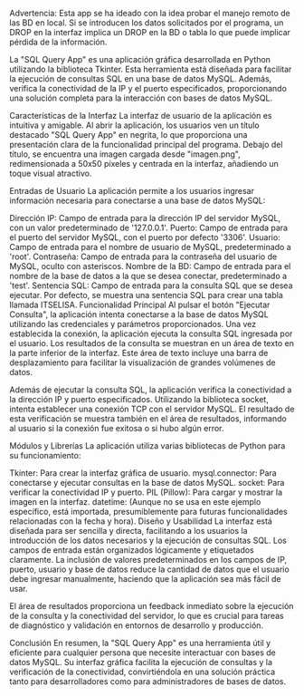 
Advertencia: Esta app se ha ideado con la idea probar el manejo remoto de las BD en local. Si se introducen los datos solicitados por el programa, un DROP en la interfaz implica un DROP en la BD o tabla lo que puede implicar pérdida de la información.

La "SQL Query App" es una aplicación gráfica desarrollada en Python utilizando la biblioteca Tkinter. Esta herramienta está diseñada para facilitar la ejecución de consultas SQL en una base de datos MySQL. Además, verifica la conectividad de la IP y el puerto especificados, proporcionando una solución completa para la interacción con bases de datos MySQL. 

Características de la Interfaz
La interfaz de usuario de la aplicación es intuitiva y amigable. Al abrir la aplicación, los usuarios ven un título destacado "SQL Query App" en negrita, lo que proporciona una presentación clara de la funcionalidad principal del programa. Debajo del título, se encuentra una imagen cargada desde "imagen.png", redimensionada a 50x50 píxeles y centrada en la interfaz, añadiendo un toque visual atractivo.

Entradas de Usuario
La aplicación permite a los usuarios ingresar información necesaria para conectarse a una base de datos MySQL:

Dirección IP: Campo de entrada para la dirección IP del servidor MySQL, con un valor predeterminado de '127.0.0.1'.
Puerto: Campo de entrada para el puerto del servidor MySQL, con el puerto por defecto '3306'.
Usuario: Campo de entrada para el nombre de usuario de MySQL, predeterminado a 'root'.
Contraseña: Campo de entrada para la contraseña del usuario de MySQL, oculto con asteriscos.
Nombre de la BD: Campo de entrada para el nombre de la base de datos a la que se desea conectar, predeterminado a 'test'.
Sentencia SQL: Campo de entrada para la consulta SQL que se desea ejecutar. Por defecto, se muestra una sentencia SQL para crear una tabla llamada ITSELISA.
Funcionalidad Principal
Al pulsar el botón "Ejecutar Consulta", la aplicación intenta conectarse a la base de datos MySQL utilizando las credenciales y parámetros proporcionados. Una vez establecida la conexión, la aplicación ejecuta la consulta SQL ingresada por el usuario. Los resultados de la consulta se muestran en un área de texto en la parte inferior de la interfaz. Este área de texto incluye una barra de desplazamiento para facilitar la visualización de grandes volúmenes de datos.

Además de ejecutar la consulta SQL, la aplicación verifica la conectividad a la dirección IP y puerto especificados. Utilizando la biblioteca socket, intenta establecer una conexión TCP con el servidor MySQL. El resultado de esta verificación se muestra también en el área de resultados, informando al usuario si la conexión fue exitosa o si hubo algún error.

Módulos y Librerías
La aplicación utiliza varias bibliotecas de Python para su funcionamiento:

Tkinter: Para crear la interfaz gráfica de usuario.
mysql.connector: Para conectarse y ejecutar consultas en la base de datos MySQL.
socket: Para verificar la conectividad IP y puerto.
PIL (Pillow): Para cargar y mostrar la imagen en la interfaz.
datetime: (Aunque no se usa en este ejemplo específico, está importada, presumiblemente para futuras funcionalidades relacionadas con la fecha y hora).
Diseño y Usabilidad
La interfaz está diseñada para ser sencilla y directa, facilitando a los usuarios la introducción de los datos necesarios y la ejecución de consultas SQL. Los campos de entrada están organizados lógicamente y etiquetados claramente. La inclusión de valores predeterminados en los campos de IP, puerto, usuario y base de datos reduce la cantidad de datos que el usuario debe ingresar manualmente, haciendo que la aplicación sea más fácil de usar.

El área de resultados proporciona un feedback inmediato sobre la ejecución de la consulta y la conectividad del servidor, lo que es crucial para tareas de diagnóstico y validación en entornos de desarrollo y producción.

Conclusión
En resumen, la "SQL Query App" es una herramienta útil y eficiente para cualquier persona que necesite interactuar con bases de datos MySQL. Su interfaz gráfica facilita la ejecución de consultas y la verificación de la conectividad, convirtiéndola en una solución práctica tanto para desarrolladores como para administradores de bases de datos.
